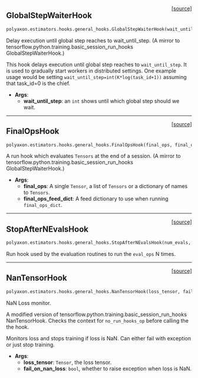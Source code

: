 <span style="float:right;">[[source]](https://github.com/polyaxon/polyaxon/blob/master/polyaxon/estimators/hooks/general_hooks.py#L13)</span>
## GlobalStepWaiterHook

```python
polyaxon.estimators.hooks.general_hooks.GlobalStepWaiterHook(wait_until_step)
```

Delay execution until global step reaches to wait_until_step.
(A mirror to tensorflow.python.training.basic_session_run_hooks GlobalStepWaiterHook.)

This hook delays execution until global step reaches to `wait_until_step`. It
is used to gradually start workers in distributed settings. One example usage
would be setting `wait_until_step=int(K*log(task_id+1))` assuming that
task_id=0 is the chief.

- __Args__:
	- __wait_until_step__: an `int` shows until which global step should we wait.


----

<span style="float:right;">[[source]](https://github.com/polyaxon/polyaxon/blob/master/polyaxon/estimators/hooks/general_hooks.py#L30)</span>
## FinalOpsHook

```python
polyaxon.estimators.hooks.general_hooks.FinalOpsHook(final_ops, final_ops_feed_dict=None)
```

A run hook which evaluates `Tensors` at the end of a session.
(A mirror to tensorflow.python.training.basic_session_run_hooks GlobalStepWaiterHook.)

- __Args__:
	- __final_ops__: A single `Tensor`, a list of `Tensors` or a dictionary of names to `Tensors`.
	- __final_ops_feed_dict__: A feed dictionary to use when running `final_ops_dict`.


----

<span style="float:right;">[[source]](https://github.com/polyaxon/polyaxon/blob/master/polyaxon/estimators/hooks/general_hooks.py#L43)</span>
## StopAfterNEvalsHook

```python
polyaxon.estimators.hooks.general_hooks.StopAfterNEvalsHook(num_evals, log_progress=True)
```

Run hook used by the evaluation routines to run the `eval_ops` N times.

----

<span style="float:right;">[[source]](https://github.com/polyaxon/polyaxon/blob/master/polyaxon/estimators/hooks/general_hooks.py#L74)</span>
## NanTensorHook

```python
polyaxon.estimators.hooks.general_hooks.NanTensorHook(loss_tensor, fail_on_nan_loss=True)
```

NaN Loss monitor.

A modified version of tensorflow.python.training.basic_session_run_hooks NanTensorHook.
Checks the context for `no_run_hooks_op` before calling the the hook.

Monitors loss and stops training if loss is NaN.
Can either fail with exception or just stop training.

- __Args__:
	- __loss_tensor__: `Tensor`, the loss tensor.
	- __fail_on_nan_loss__: `bool`, whether to raise exception when loss is NaN.
